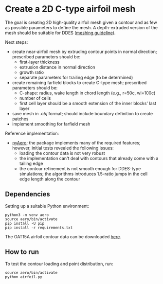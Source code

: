 # Create a 2D C-type airfoil mesh

The goal is creating 2D high-quality airfoil mesh given a contour and as few as possible parameters to define the mesh. A depth-extruded version of the mesh should be suitable for DDES ([meshing guideline](https://www.aiaa-dpw.org/ref/gridding_guidelines_v3_07012024.pdf)).

Next steps:
- create near-airfoil mesh by extruding contour points in normal direction; prescribed parameters should be:
  - first-layer thickness
  - extrusion distance in normal direction
  - growth ratio
  - separate parameters for trailing edge (to be determined)
- create remaining farfield blocks to create C-type mesh; prescribed parameters should be:
  - C-shape: radius, wake length in chord length (e.g., r=50c, wl=100c)
  - number of cells
  - first cell layer should be a smooth extension of the inner blocks' last layer 
- save mesh in *.obj* format; should include boundary definition to create patches
- implement smoothing for farfield mesh

Reference implementation:
- [pyAero](https://github.com/chiefenne/PyAero); the package implements many of the required features; however, initial tests revealed the following issues:
  - loading the contour data is not very robust
  - the implementation can't deal with contours that already come with a tailing edge
  - the contour refinement is not smooth enough for DDES-type simulations; the algorithms introduces 1.5-ratio jumps in the cell edge length along the contour

## Dependencies

Setting up a suitable Python environment:
```
python3 -m venv aero
source aero/bin/activate
pip install -U pip
pip install -r requirements.txt
```
The OAT15A airfoil contour data can be downloaded [here](https://aiaa-dpw.larc.nasa.gov/geometry.html).

## How to run

To test the contour loading and point distribution, run:
```
source aero/bin/activate
python airfoil.py
```